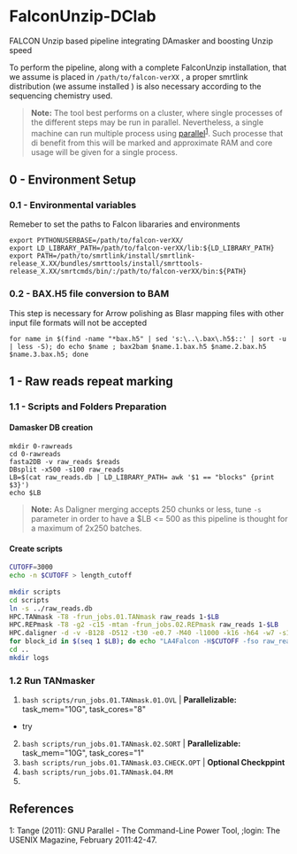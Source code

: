 # FalconUnzip-DClab
FALCON Unzip based pipeline integrating DAmasker and boosting Unzip speed

To perform the pipeline, along with a complete FalconUnzip installation, that we assume is placed in `/path/to/falcon-verXX` , a proper smrtlink distribution (we assume installed ) is also necessary according to the sequencing chemistry used.

> **Note:** The tool best performs on a cluster, where single processes of the different steps may be run in parallel. Nevertheless, a single machine can run multiple process using [parallel](https://www.gnu.org/software/parallel/parallel_tutorial.html)<sup>[1](#parallel)</sup>. Such processe that di benefit from this will be marked and approximate RAM and core usage will be given for a single process. 

## 0 - Environment Setup
### 0.1 - Environmental variables  
Remeber to set the paths to Falcon libararies and environments
```
export PYTHONUSERBASE=/path/to/falcon-verXX/
export LD_LIBRARY_PATH=/path/to/falcon-verXX/lib:${LD_LIBRARY_PATH}
export PATH=/path/to/smrtlink/install/smrtlink-release_X.XX/bundles/smrttools/install/smrttools-release_X.XX/smrtcmds/bin/:/path/to/falcon-verXX/bin:${PATH}
```

### 0.2 - BAX.H5 file conversion to BAM
This step is necessary for Arrow polishing as Blasr mapping files with other input file formats will not be accepted
```
for name in $(find -name "*bax.h5" | sed 's:\..\.bax\.h5$::' | sort -u | less -S); do echo $name ; bax2bam $name.1.bax.h5 $name.2.bax.h5 $name.3.bax.h5; done
```

## 1 - Raw reads repeat marking
### 1.1 - Scripts and Folders Preparation
#### Damasker DB creation
```
mkdir 0-rawreads
cd 0-rawreads
fasta2DB -v raw_reads $reads
DBsplit -x500 -s100 raw_reads
LB=$(cat raw_reads.db | LD_LIBRARY_PATH= awk '$1 == "blocks" {print $3}')
echo $LB
```
> **Note:** As Daligner merging accepts 250 chunks or less, tune `-s` parameter in order to have a $LB <= 500 as this pipeline is thought for a maximum of 2x250 batches.


#### Create scripts
```bash
CUTOFF=3000
echo -n $CUTOFF > length_cutoff
 
mkdir scripts
cd scripts
ln -s ../raw_reads.db
HPC.TANmask -T8 -frun_jobs.01.TANmask raw_reads 1-$LB 
HPC.REPmask -T8 -g2 -c15 -mtan -frun_jobs.02.REPmask raw_reads 1-$LB 
HPC.daligner -d -v -B128 -D512 -t30 -e0.7 -M40 -l1000 -k16 -h64 -w7 -s1000 -mtan -mrep2 -H$CUTOFF -frun_jobs.03.Daligner -T8 raw_reads 1-$LB 
for block_id in $(seq 1 $LB); do echo "LA4Falcon -H$CUTOFF -fso raw_reads.db raw_reads.${block_id}.las | fc_consensus --n_core 8 --output_multi --min_idt .70 --min_cov 4 --max_n_read 400 > cns_${block_id}.fasta "; done > run_jobs.04.Call_consensus.01.call
cd ..
mkdir logs
```

### 1.2 Run TANmasker

1. `bash scripts/run_jobs.01.TANmask.01.OVL` | **Parallelizable:** task_mem="10G", task_cores="8"
  * try
2. `bash scripts/run_jobs.01.TANmask.02.SORT` | **Parallelizable:** task_mem="10G", task_cores="1"
3. `bash scripts/run_jobs.01.TANmask.03.CHECK.OPT` | **Optional Checkppint**
4. `bash scripts/run_jobs.01.TANmask.04.RM`
5. 






## References

<a name="parallel">1</a>: Tange (2011): GNU Parallel - The Command-Line Power Tool, ;login: The USENIX Magazine, February 2011:42-47.
